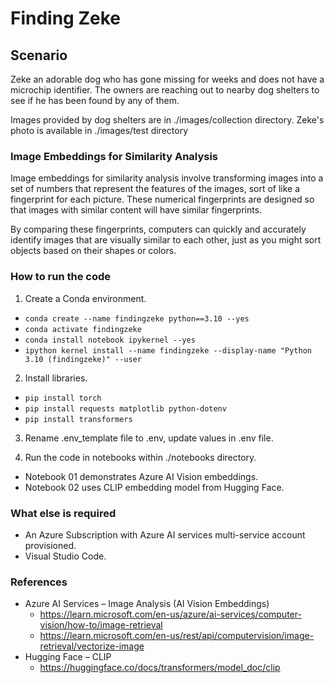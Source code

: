 # Finding Zeke

## Scenario

Zeke an adorable dog who has gone missing for weeks and does not have a microchip identifier. The owners are reaching out to nearby dog shelters to see if he has been found by any of them.

Images provided by dog shelters are in ./images/collection directory.
Zeke's photo is available in ./images/test directory

### Image Embeddings for Similarity Analysis

Image embeddings for similarity analysis involve transforming images into a set of numbers that represent the features of the images, sort of like a fingerprint for each picture. These numerical fingerprints are designed so that images with similar content will have similar fingerprints.

By comparing these fingerprints, computers can quickly and accurately identify images that are visually similar to each other, just as you might sort objects based on their shapes or colors.

### How to run the code

1. Create a Conda environment.

- `conda create --name findingzeke python==3.10 --yes`
- `conda activate findingzeke`
- `conda install notebook ipykernel --yes`
- `ipython kernel install --name findingzeke --display-name "Python 3.10 (findingzeke)" --user`

2. Install libraries.

- `pip install torch`
- `pip install requests matplotlib python-dotenv`
- `pip install transformers`

3. Rename .env_template file to .env, update values in .env file.

4. Run the code in notebooks within ./notebooks directory.

- Notebook 01 demonstrates Azure AI Vision embeddings.
- Notebook 02 uses CLIP embedding model from Hugging Face.

### What else is required

- An Azure Subscription with Azure AI services multi-service account provisioned.
- Visual Studio Code.

### References

- Azure AI Services – Image Analysis (AI Vision Embeddings)
  - https://learn.microsoft.com/en-us/azure/ai-services/computer-vision/how-to/image-retrieval
  - https://learn.microsoft.com/en-us/rest/api/computervision/image-retrieval/vectorize-image
- Hugging Face – CLIP
  - https://huggingface.co/docs/transformers/model_doc/clip
